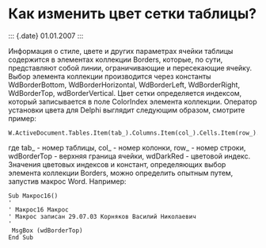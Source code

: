 Как изменить цвет сетки таблицы?
================================

::: {.date}
01.01.2007
:::

Информация о стиле, цвете и других параметрах ячейки таблицы содержится
в элементах коллекции Borders, которые, по сути, представляют собой
линии, ограничивающие и пересекающие ячейку. Выбор элемента коллекции
производится через константы WdBorderBottom, WdBorderHorizontal,
WdBorderLeft, WdBorderRight, WdBorderTop, wdBorderVertical. Цвет сетки
определяется индексом, который записывается в поле ColorIndex элемента
коллекции. Оператор установки цвета для Delphi выглядит следующим
образом, смотрите пример:

    W.ActiveDocument.Tables.Item(tab_).Columns.Item(col_).Cells.Item(row_).Borders.Item(wdBorderTop).ColorIndex:=wdDarkRed;

где tab\_ - номер таблицы, col\_ - номер колонки, row\_ - номер строки,
wdBorderTop - верхняя граница ячейки, wdDarkRed - цветовой индекс.
Значения цветовых индексов и констант, определяющих выбор элемента
коллекции Borders, можно определить опытным путем, запустив макрос Word.
Например:

    Sub Макрос16()
    '
    ' Макрос16 Макрос
    ' Макрос записан 29.07.03 Корняков Василий Николаевич
    '
     MsgBox (wdBorderTop)
    End Sub

 
